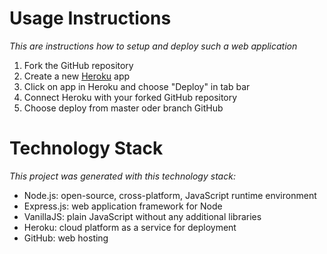 # Usage Instructions
_This are instructions how to setup and deploy such a web application_
1. Fork the GitHub repository
2. Create a new [Heroku](https://heroku.com/) app
3. Click on app in Heroku and choose "Deploy" in tab bar
4. Connect Heroku with your forked GitHub repository
5. Choose deploy from master oder branch GitHub

# Technology Stack
_This project was generated with this technology stack:_
* Node.js: open-source, cross-platform, JavaScript runtime environment
* Express.js: web application framework for Node
* VanillaJS: plain JavaScript without any additional libraries
* Heroku: cloud platform as a service for deployment
* GitHub: web hosting
